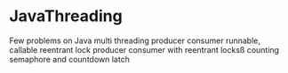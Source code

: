 # JavaThreading

Few problems on Java multi threading
producer consumer
runnable, callable
reentrant lock
producer consumer with reentrant locksß
counting semaphore and countdown latch